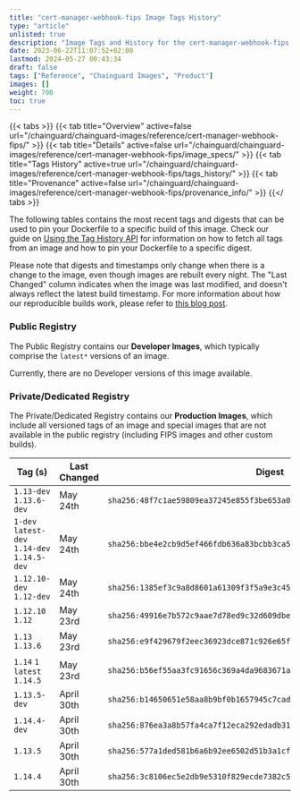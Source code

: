 ```yaml
---
title: "cert-manager-webhook-fips Image Tags History"
type: "article"
unlisted: true
description: "Image Tags and History for the cert-manager-webhook-fips Chainguard Image"
date: 2023-06-22T11:07:52+02:00
lastmod: 2024-05-27 00:43:34
draft: false
tags: ["Reference", "Chainguard Images", "Product"]
images: []
weight: 700
toc: true
---
```


{{< tabs >}}
{{< tab title="Overview" active=false url="/chainguard/chainguard-images/reference/cert-manager-webhook-fips/" >}}
{{< tab title="Details" active=false url="/chainguard/chainguard-images/reference/cert-manager-webhook-fips/image_specs/" >}}
{{< tab title="Tags History" active=true url="/chainguard/chainguard-images/reference/cert-manager-webhook-fips/tags_history/" >}}
{{< tab title="Provenance" active=false url="/chainguard/chainguard-images/reference/cert-manager-webhook-fips/provenance_info/" >}}
{{</ tabs >}}

The following tables contains the most recent tags and digests that can be used to pin your Dockerfile to a specific build of this image. Check our guide on [Using the Tag History API](/chainguard/chainguard-images/using-the-tag-history-api/) for information on how to fetch all tags from an image and how to pin your Dockerfile to a specific digest.

Please note that digests and timestamps only change when there is a change to the image, even though images are rebuilt every night. The "Last Changed" column indicates when the image was last modified, and doesn't always reflect the latest build timestamp. For more information about how our reproducible builds work, please refer to [this blog post](https://www.chainguard.dev/unchained/reproducing-chainguards-reproducible-image-builds).

### Public Registry
The Public Registry contains our **Developer Images**, which typically comprise the `latest*` versions of an image.

Currently, there are no Developer versions of this image available.

### Private/Dedicated Registry
The Private/Dedicated Registry contains our **Production Images**, which include all versioned tags of an image and special images that are not available in the public registry (including FIPS images and other custom builds).

| Tag (s)                                       | Last Changed | Digest                                                                    |
|-----------------------------------------------|--------------|---------------------------------------------------------------------------|
|  `1.13-dev` `1.13.6-dev`                      | May 24th     | `sha256:48f7c1ae59809ea37245e855f3be653a0015b539072a463b07aaf1c806cc39f5` |
|  `1-dev` `latest-dev` `1.14-dev` `1.14.5-dev` | May 24th     | `sha256:bbe4e2cb9d5ef466fdb636a83bcbb3ca56e5c6fcb5a6289891d1ef0f71f72f3c` |
|  `1.12.10-dev` `1.12-dev`                     | May 24th     | `sha256:1385ef3c9a8d8601a61309f3f5a9e3c451aab9c9de0c02eaf7391358dade98d9` |
|  `1.12.10` `1.12`                             | May 23rd     | `sha256:49916e7b572c9aae7d78ed9c32d609dbe531511de7d7b8c191cd5778a9341535` |
|  `1.13` `1.13.6`                              | May 23rd     | `sha256:e9f429679f2eec36923dce871c926e65f9b4f0b5a4de1bd7a78c512980e81189` |
|  `1.14` `1` `latest` `1.14.5`                 | May 23rd     | `sha256:b56ef55aa3fc91656c369a4da9683671a8c62667c3813cfd43bacb1090302118` |
|  `1.13.5-dev`                                 | April 30th   | `sha256:b14650651e58aa8b9bf0b1657945c7cad50c50559804f5950806367b8828f5b0` |
|  `1.14.4-dev`                                 | April 30th   | `sha256:876ea3a8b57fa4ca7f12eca292edadb3127e603a1273cc15688ff285161592bf` |
|  `1.13.5`                                     | April 30th   | `sha256:577a1ded581b6a6b92ee6502d51b3a1cf0e946d257d7f4dd8358e7378ab82b2a` |
|  `1.14.4`                                     | April 30th   | `sha256:3c8106ec5e2db9e5310f829ecde7382c56f378dd292e23a5ea53115e06a5fece` |

